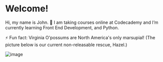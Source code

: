 # Welcome!
Hi, my name is John.
🌱 I am taking courses online at Codecademy and I’m currently learning Front End Development, and Python.

⚡ Fun fact: Virginia O'possums are North America's only marsupial! (The picture below is our current non-releasable rescue, Hazel.)

![image](https://user-images.githubusercontent.com/29680087/184147194-c5e7bab3-befc-4521-bed4-cf950b2ace38.png)


<!--
**johnwess/johnwess** is a ✨ _special_ ✨ repository because its `README.md` (this file) appears on your GitHub profile.

Here are some ideas to get you started:

- 🔭 I’m currently working on ...
- 🌱 I’m currently learning ...
- 👯 I’m looking to collaborate on ...
- 🤔 I’m looking for help with ...
- 💬 Ask me about ...
- 📫 How to reach me: ...
- 😄 Pronouns: ...
- ⚡ Fun fact: ...
-->
